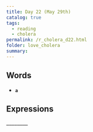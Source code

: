 ```yaml
---
title: Day 22 (May 29th)
catalog: true
tags: 
  - reading
  - cholera
permalink: /r_cholera_d22.html
folder: love_cholera
summary: 
---
```


## Words

-   <b data-toggle="tooltip" data-original-title="{{site.data.glossary.a}}">`a`</b>


## Expressions

<b data-toggle="tooltip" data-original-title="{{site.data.answers.22_a}}">`________`</b>
